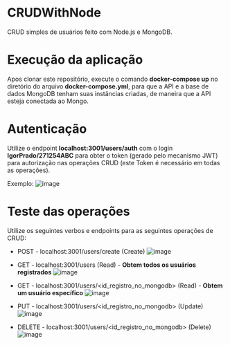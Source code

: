 # CRUDWithNode
CRUD simples de usuários feito com Node.js e MongoDB.

# Execução da aplicação
Apos clonar este repositório, execute o comando **docker-compose up** no diretório do arquivo **docker-compose.yml**, para que a API e a base de dados MongoDB tenham suas instâncias criadas, de maneira que a API esteja conectada ao Mongo. 

# Autenticação 
Utilize o endpoint **localhost:3001/users/auth** com o login **IgorPrado/271254ABC** para obter o token (gerado pelo mecanismo JWT) para autorização nas operações CRUD (este Token é necessário em todas as operações).  

Exemplo:
![image](https://github.com/IgorCavalcantiCianniPrado/CRUDWithNode/assets/86272097/2274585b-945e-497f-934f-6d267bff81cf)

# Teste das operações
Utilize os seguintes verbos e endpoints para as seguintes operações de CRUD:
* POST - localhost:3001/users/create (Create)
  ![image](https://github.com/IgorCavalcantiCianniPrado/CRUDWithNode/assets/86272097/a0e1b396-cfa2-437d-aeb5-600e5234c90b)

* GET - localhost:3001/users (Read) - **Obtem todos os usuários registrados**
  ![image](https://github.com/IgorCavalcantiCianniPrado/CRUDWithNode/assets/86272097/0a4f8bbb-a8ce-438e-8d0d-1716eb55731d)
  
* GET - localhost:3001/users/<id_registro_no_mongodb> (Read) - **Obtem um usuário específico**
  ![image](https://github.com/IgorCavalcantiCianniPrado/CRUDWithNode/assets/86272097/416f453c-adc0-4766-a80e-2c9c486c089c)
  
* PUT - localhost:3001/users/<id_registro_no_mongodb> (Update)
  ![image](https://github.com/IgorCavalcantiCianniPrado/CRUDWithNode/assets/86272097/aa74d33e-6c33-42eb-809e-1e32776c248f)

* DELETE - localhost:3001/users/<id_registro_no_mongodb> (Delete)
  ![image](https://github.com/IgorCavalcantiCianniPrado/CRUDWithNode/assets/86272097/fa53c844-ef7b-429a-bdcb-98e0d28f1801)




